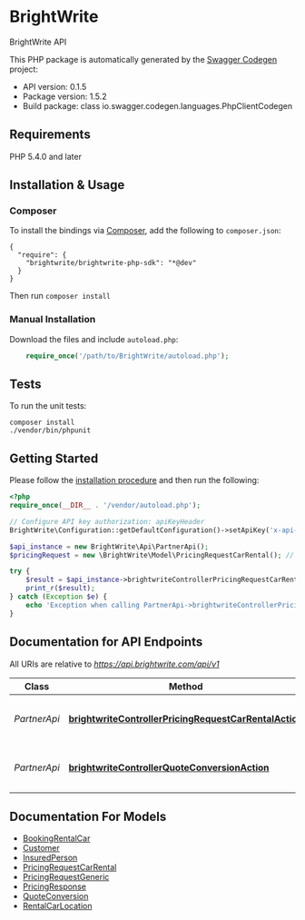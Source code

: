 # BrightWrite
BrightWrite API

This PHP package is automatically generated by the [Swagger Codegen](https://github.com/swagger-api/swagger-codegen) project:

- API version: 0.1.5
- Package version: 1.5.2
- Build package: class io.swagger.codegen.languages.PhpClientCodegen

## Requirements

PHP 5.4.0 and later

## Installation & Usage
### Composer

To install the bindings via [Composer](http://getcomposer.org/), add the following to `composer.json`:

```
{
  "require": {
    "brightwrite/brightwrite-php-sdk": "*@dev"
  }
}
```

Then run `composer install`

### Manual Installation

Download the files and include `autoload.php`:

```php
    require_once('/path/to/BrightWrite/autoload.php');
```

## Tests

To run the unit tests:

```
composer install
./vendor/bin/phpunit
```

## Getting Started

Please follow the [installation procedure](#installation--usage) and then run the following:

```php
<?php
require_once(__DIR__ . '/vendor/autoload.php');

// Configure API key authorization: apiKeyHeader
BrightWrite\Configuration::getDefaultConfiguration()->setApiKey('x-api-key', 'YOUR_API_KEY');

$api_instance = new BrightWrite\Api\PartnerApi();
$pricingRequest = new \BrightWrite\Model\PricingRequestCarRental(); // \BrightWrite\Model\PricingRequestCarRental | Pricing request should contain information about quoted policy and related booking information

try {
    $result = $api_instance->brightwriteControllerPricingRequestCarRentalAction($pricingRequest);
    print_r($result);
} catch (Exception $e) {
    echo 'Exception when calling PartnerApi->brightwriteControllerPricingRequestCarRentalAction: ', $e->getMessage(), PHP_EOL;
}
```

## Documentation for API Endpoints

All URIs are relative to *https://api.brightwrite.com/api/v1*

Class | Method | HTTP request | Description
------------ | ------------- | ------------- | -------------
*PartnerApi* | [**brightwriteControllerPricingRequestCarRentalAction**](docs/Api/PartnerApi.md#brightwritecontrollerpricingrequestcarrentalaction) | **POST** /pricingRequestCarRental | Pricing request for car rental business
*PartnerApi* | [**brightwriteControllerQuoteConversionAction**](docs/Api/PartnerApi.md#brightwritecontrollerquoteconversionaction) | **POST** /quoteConversion | Pricing request for car rental business.


## Documentation For Models

 - [BookingRentalCar](docs/Model/BookingRentalCar.md)
 - [Customer](docs/Model/Customer.md)
 - [InsuredPerson](docs/Model/InsuredPerson.md)
 - [PricingRequestCarRental](docs/Model/PricingRequestCarRental.md)
 - [PricingRequestGeneric](docs/Model/PricingRequestGeneric.md)
 - [PricingResponse](docs/Model/PricingResponse.md)
 - [QuoteConversion](docs/Model/QuoteConversion.md)
 - [RentalCarLocation](docs/Model/RentalCarLocation.md)

